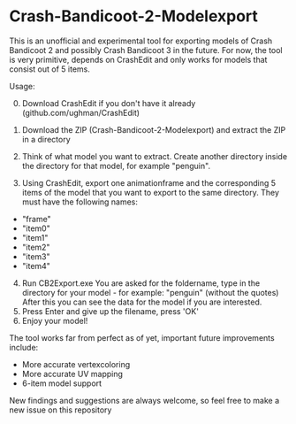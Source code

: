 # Crash-Bandicoot-2-Modelexport
This is an unofficial and experimental tool for exporting models of Crash Bandicoot 2 and possibly Crash Bandicoot 3 in the future. For now, the tool is very primitive, depends on CrashEdit and only works for models that consist out of 5 items.

Usage:

0. Download CrashEdit if you don't have it already (github.com/ughman/CrashEdit)

1. Download the ZIP (Crash-Bandicoot-2-Modelexport) and extract the ZIP in a directory
2. Think of what model you want to extract. Create another directory inside the directory for that model, for example "penguin".
3. Using CrashEdit, export one animationframe and the corresponding 5 items of the model that you want to export to the same directory. They must have the following names:
  - "frame"
  - "item0"
  - "item1"
  - "item2"
  - "item3"
  - "item4"

4. Run CB2Export.exe You are asked for the foldername, type in the directory for your model - for example: "penguin" (without the quotes) After this you can see the data for the model if you are interested.
5. Press Enter and give up the filename, press 'OK'
7. Enjoy your model!

The tool works far from perfect as of yet, important future improvements include:
- More accurate vertexcoloring
- More accurate UV mapping
- 6-item model support

New findings and suggestions are always welcome, so feel free to make a new issue on this repository
